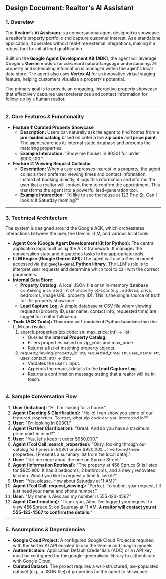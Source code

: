 ## **Design Document: Realtor's AI Assistant**

### **1\. Overview**

The **Realtor's AI Assistant** is a conversational agent designed to showcase a realtor's property portfolio and capture customer interest. As a standalone application, it operates without real-time external integrations, making it a robust tool for initial lead qualification.

Built on the **Google Agent Development Kit (ADK)**, the agent will leverage Google's **Gemini** models for advanced natural language understanding. All property and scheduling information is managed within the agent's local data store. The agent also uses **Vertex AI** for an innovative virtual staging feature, helping customers visualize a property's potential.

The primary goal is to provide an engaging, interactive property showcase that effectively captures user preferences and contact information for follow-up by a human realtor.

---

### **2\. Core Features & Functionality**

* **Feature 1: Curated Property Showcase**  
  * **Description:** Users can naturally ask the agent to find homes from a **pre-loaded catalog** based on criteria like **zip code** and **price point**. The agent searches its internal static database and presents the matching properties.  
  * **Example Interaction:** "Show me houses in 80301 for under $900,000."  
* **Feature 2: Viewing Request Collector**  
  * **Description:** When a user expresses interest in a property, the agent collects their preferred viewing times and contact information. Instead of booking directly, it logs this information and informs the user that a realtor will contact them to confirm the appointment. This transforms the agent into a powerful lead-generation tool.  
  * **Example Interaction:** "I'd like to see the house at 123 Pine St. Can I look at it Saturday morning?"

---

### **3\. Technical Architecture**

The system is designed around the Google ADK, which orchestrates interactions between the user, the Gemini LLM, and various local tools.

* **Agent Core (Google Agent Development Kit for Python):** The central application logic built using the ADK framework. It manages the conversation state and dispatches tasks to the appropriate tools.  
* **LLM Engine (Google Gemini API):** The agent will use a Gemini model accessed via the **`google-genai` Python library**. The LLM's role is to interpret user requests and determine which tool to call with the correct parameters.  
* **Internal Data Store:**  
  * **Property Catalog:** A local JSON file or an in-memory database containing a curated list of property objects (e.g., address, price, bedrooms, image URL, property ID). This is the single source of truth for the property showcase.  
  * **Lead Capture Log:** A simple database or CSV file where viewing requests (property ID, user name, contact info, requested time) are logged for realtor follow-up.  
* **Tools (ADK Tools):** These are self-contained Python functions that the LLM can invoke.  
  1. search\_properties(zip\_code: str, max\_price: int) \-\> list:  
     * Queries the **internal Property Catalog**.  
     * Filters properties based on zip\_code and max\_price.  
     * Returns a list of matching property objects.  
  2. request\_viewing(property\_id: str, requested\_time: str, user\_name: str, user\_contact: str) \-\> dict:  
     * Validates the user's input.  
     * Appends the request details to the **Lead Capture Log**.  
     * Returns a confirmation message stating that a realtor will be in touch.

---

### **4\. Sample Conversation Flow**

1. **User (Initiation):** "Hi, I'm looking for a house."  
2. **Agent (Greeting & Clarification):** "Hello\! I can show you some of our featured properties. To start, what zip code are you interested in?"  
3. **User:** "I'm looking in 80301."  
4. **Agent (Further Clarification):** "Great. And do you have a maximum price point in mind?"  
5. **User:** "Yes, let's keep it under $950,000."  
6. **Agent (Tool Call: search\_properties):** "Okay, looking through our catalog for homes in 80301 under $950,000... I've found three properties. \[Presents a summary list from the local data\]."  
7. **User:** "Tell me more about the one on Spruce Street."  
8. **Agent (Information Retrieval):** "The property at 456 Spruce St is listed for $925,000. It has 3 bedrooms, 2 bathrooms, and a newly renovated kitchen. Would you like to request a time to see it?"  
9. **User:** "Yes, please. How about Saturday at 11 AM?"  
10. **Agent (Tool Call: request\_viewing):** "Perfect. To submit your request, I'll just need your name and phone number."  
11. **User:** "My name is Alex and my number is 555-123-4567."  
12. **Agent (Confirmation):** "Thank you, Alex. I've logged your request to view 456 Spruce St on Saturday at 11 AM. **A realtor will contact you at 555-123-4567 to confirm the details.**"

---

### **5\. Assumptions & Dependencies**

* **Google Cloud Project:** A configured Google Cloud Project is required with the Vertex AI API enabled to use the Gemini and Imagen models.  
* **Authentication:** Application Default Credentials (ADC) or an API key must be configured for the google-generativeai library to authenticate with Google Cloud.  
* **Curated Dataset:** The project requires a well-structured, pre-populated dataset (e.g., a JSON file) of properties for the agent to showcase.